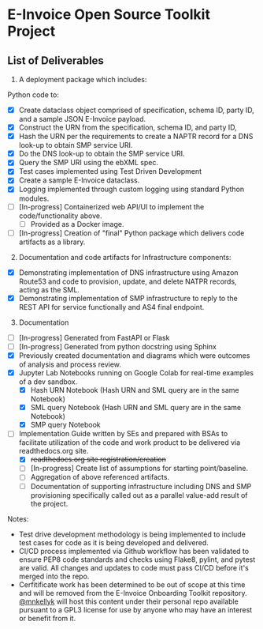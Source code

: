# E-Invoice Open Source Toolkit Project 
## List of Deliverables

1.	A deployment package which includes:

Python code to:
- [x] Create dataclass object comprised of specification, schema ID, party ID, and a sample JSON E-Invoice payload. 
- [x] Construct the URN from the specification, schema ID, and party ID,
- [x] Hash the URN per the requirements to create a NAPTR record for a DNS look-up to obtain SMP service URI.
- [x] Do the DNS look-up to obtain the SMP service URI.
- [x] Query the SMP URI using the ebXML spec.
- [x] Test cases implemented using Test Driven Development
- [x] Create a sample E-Invoice dataclass.
- [x] Logging implemented through custom logging using standard Python modules.
- [ ] [In-progress] Containerized web API/UI to implement the code/functionality above.
    - [ ] Provided as a Docker image.
- [ ] [In-progress] Creation of "final" Python package which delivers code artifacts as a library.

2. Documentation and code artifacts for Infrastructure components:
- [x] Demonstrating implementation of DNS infrastructure using Amazon Route53 and code to provision, update, and delete NATPR records, acting as the SML.
- [x] Demonstrating implementation of SMP infrastructure to reply to the REST API for service functionally and AS4 final endpoint.    

3.	Documentation 
- [ ] [In-progress] Generated from FastAPI or Flask
- [ ] [In-progress] Generated from python docstring using Sphinx
- [x] Previously created documentation and diagrams which were outcomes of analysis and process review.  
- [x] Jupyter Lab Notebooks running on Google Colab for real-time examples of a dev sandbox.  
    - [x] Hash URN Notebook   (Hash URN and SML query are in the same Notebook)
    - [x] SML query Notebook  (Hash URN and SML query are in the same Notebook)
    - [x] SMP query Notebook
- [ ] Implementation Guide written by SEs and prepared with BSAs to facilitate utilization of the code and work product to be delivered via readthedocs.org site.
    - [x] ~~readthedocs.org site registration/creation~~
    - [ ] [In-progress] Create list of assumptions for starting point/baseline.
    - [ ] Aggregation of above referenced artifacts.
    - [ ] Documentation of supporting infrastructure including DNS and SMP provisioning specifically called out as a parallel value-add result of the project.

Notes:
* Test drive development methodology is being implemented to include test cases for code as it is being developed and delivered.  
* CI/CD process implemented via Github workflow has been validated to ensure PEP8 code standards and checks using Flake8, pylint, and pytest are valid.  All changes and updates to code must pass CI/CD before it's merged into the repo. 
* Cerfitificate work has been determined to be out of scope at this time and will be removed from the E-Invoice Onboarding Toolkit repository.  [@mnkellyk](@mnkellyk) will host this content under their personal repo available pursuant to a GPL3 license for use by anyone who may have an interest or benefit from it.    

